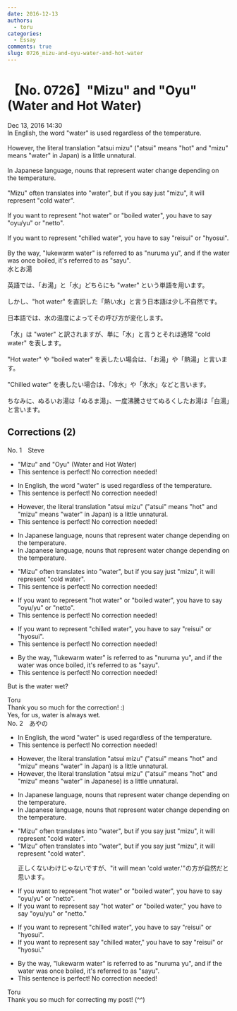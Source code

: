 ```yaml
---
date: 2016-12-13
authors:
  - toru
categories:
  - Essay
comments: true
slug: 0726_mizu-and-oyu-water-and-hot-water
---
```


# 【No. 0726】"Mizu" and "Oyu" (Water and Hot Water)
<div class="date">Dec 13, 2016 14:30</div>
<div id="post"><div id="body_show_ori">
In English, the word "water" is used regardless of the temperature.<br/><br/>However, the literal translation "atsui mizu" ("atsui" means "hot" and "mizu" means "water" in Japan) is a little unnatural.<br/><br/>In Japanese language, nouns that represent water change depending on the temperature.<br/><br/>"Mizu" often translates into "water", but if you say just "mizu", it will represent "cold water".<br/><br/>If you want to represent "hot water" or "boiled water", you have to say "oyu/yu" or "netto".<br/><br/>If you want to represent "chilled water", you have to say "reisui" or "hyosui".<br/><br/>By the way, "lukewarm water" is referred to as "nuruma yu", and if the water was once boiled, it's referred to as "sayu".
</div></div>

<!-- more -->

<div id="post_ja"><div id="body_show_mo">
水とお湯<br/><br/>英語では、「お湯」と「水」どちらにも "water" という単語を用います。<br/><br/>しかし、"hot water" を直訳した「熱い水」と言う日本語は少し不自然です。<br/><br/>日本語では、水の温度によってその呼び方が変化します。<br/><br/>「水」は "water" と訳されますが、単に「水」と言うとそれは通常 "cold water" を表します。<br/><br/>"Hot water" や "boiled water" を表したい場合は、「お湯」や「熱湯」と言います。<br/><br/>"Chilled water" を表したい場合は、「冷水」や「氷水」などと言います。<br/><br/>ちなみに、ぬるいお湯は「ぬるま湯」、一度沸騰させてぬるくしたお湯は「白湯」と言います。
</div></div>

## Corrections (2)
<div id="block"><div class="first_name"> No. 1　<span class="just_name">Steve</span></div><div id="block2">
<ul class="correction_field">
<li class="incorrect">"Mizu" and "Oyu" (Water and Hot Water)</li>
<li class="corrected perfect">This sentence is perfect! No correction needed!</li>
</ul>
<ul class="correction_field">
<li class="incorrect">In English, the word "water" is used regardless of the temperature.</li>
<li class="corrected perfect">This sentence is perfect! No correction needed!</li>
</ul>
<ul class="correction_field">
<li class="incorrect">However, the literal translation "atsui mizu" ("atsui" means "hot" and "mizu" means "water" in Japan) is a little unnatural.</li>
<li class="corrected perfect">This sentence is perfect! No correction needed!</li>
</ul>
<ul class="correction_field">
<li class="incorrect">In Japanese language, nouns that represent water change depending on the temperature.</li>
<li class="corrected correct">
In Japanese <span class="sline"><span class="f_red">language</span></span>, nouns that represent water change depending on the temperature.
</li>
</ul>
<ul class="correction_field">
<li class="incorrect">"Mizu" often translates into "water", but if you say just "mizu", it will represent "cold water".</li>
<li class="corrected perfect">This sentence is perfect! No correction needed!</li>
</ul>
<ul class="correction_field">
<li class="incorrect">If you want to represent "hot water" or "boiled water", you have to say "oyu/yu" or "netto".</li>
<li class="corrected perfect">This sentence is perfect! No correction needed!</li>
</ul>
<ul class="correction_field">
<li class="incorrect">If you want to represent "chilled water", you have to say "reisui" or "hyosui".</li>
<li class="corrected perfect">This sentence is perfect! No correction needed!</li>
</ul>
<ul class="correction_field">
<li class="incorrect">By the way, "lukewarm water" is referred to as "nuruma yu", and if the water was once boiled, it's referred to as "sayu".</li>
<li class="corrected perfect">This sentence is perfect! No correction needed!</li>
</ul>
<p class="comment_small">
 But is the water wet?
</p>

</div><div class="name"><span class="just_name">Toru</span><br>
Thank you so much for the correction! :)<br/>Yes, for us, water is always wet.
</div>
</div>
<div id="block"><div class="first_name"> No. 2　<span class="just_name">あやの</span></div><div id="block2">
<ul class="correction_field">
<li class="incorrect">In English, the word "water" is used regardless of the temperature.</li>
<li class="corrected perfect">This sentence is perfect! No correction needed!</li>
</ul>
<ul class="correction_field">
<li class="incorrect">However, the literal translation "atsui mizu" ("atsui" means "hot" and "mizu" means "water" in Japan) is a little unnatural.</li>
<li class="corrected correct">
However, the literal translation "atsui mizu" ("atsui" means "hot" and "mizu" means "water" in Japan<span class="f_red">ese</span>) is a little unnatural.
</li>
</ul>
<ul class="correction_field">
<li class="incorrect">In Japanese language, nouns that represent water change depending on the temperature.</li>
<li class="corrected correct">
In Japanese <span class="f_gray"><span class="sline">language</span></span>, nouns that represent water change depending on the temperature.
</li>
</ul>
<ul class="correction_field">
<li class="incorrect">"Mizu" often translates into "water", but if you say just "mizu", it will represent "cold water".</li>
<li class="corrected correct">
"Mizu" often translates into "water", but if you say just "mizu", it will <span class="f_blue">represent</span> "cold water".
<p class="correction_comment">正しくないわけじゃないですが、"it will mean 'cold water.'"の方が自然だと思います。</p>
</li>
</ul>
<ul class="correction_field">
<li class="incorrect">If you want to represent "hot water" or "boiled water", you have to say "oyu/yu" or "netto".</li>
<li class="corrected correct">
If you want to <span class="f_gray"><span class="sline">represent</span></span> <span class="f_red">say</span> "hot water" or "boiled water," you have to say "oyu/yu" or "netto."
</li>
</ul>
<ul class="correction_field">
<li class="incorrect">If you want to represent "chilled water", you have to say "reisui" or "hyosui".</li>
<li class="corrected correct">
If you want to <span class="f_gray"><span class="sline">represent</span></span> <span class="f_red">say</span> "chilled water," you have to say "reisui" or "hyosui."
</li>
</ul>
<ul class="correction_field">
<li class="incorrect">By the way, "lukewarm water" is referred to as "nuruma yu", and if the water was once boiled, it's referred to as "sayu".</li>
<li class="corrected perfect">This sentence is perfect! No correction needed!</li>
</ul>
</div><div class="name"><span class="just_name">Toru</span><br>
Thank you so much for correcting my post! (^^)
</div>
</div>
